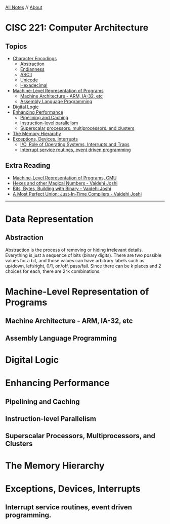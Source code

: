 
<style>
h1 a {
  display: none;
}
.container-lg {
  min-width: 200px;
  max-width: 880px;
  padding: 45px;
}
</style>

[All Notes](http://karishmadaga.com/course-notes) // [About](http://karishmadaga.com)
# CISC 221: Computer Architecture


## Topics

* [Character Encodings](#data-rep)
  * [Abstraction](#abstraction)
  * [Endianness](#Endianness)
  * [ASCII](#ascii)
  * [Unicode](#unicode)
  * [Hexadecimal](#Hexadecimal)
* [Machine-Level Representation of Programs](#machine-level-rep)
  * [Machine Architecture - ARM, IA-32, etc](#machine-arch)
  * [Assembly Language Programming](#assembly)
* [Digital Logic](#digital-logic)
* [Enhancing Performance](#enh-perf)
  * [Pipelining and Caching](#pipelining)
  * [Instruction-level parallelism](#parallelism)
  * [Superscalar processors, multiprocessors, and clusters](#processors)
* [The Memory Hierarchy](#memory-hierarchy)
* [Exceptions, Devices, Interrupts](#excep-dev-interr)
  * [I/O, Role of Operating Systems, Interrupts and Traps](#i-o)
  * [Interrupt service routines, event driven programming](#event-driven-pro)

## Extra Reading
* [Machine-Level Representation of Programs, CMU](http://csapp.cs.cmu.edu/2e/ch3-preview.pdf)
* [Hexes and other Magical Numbers - Vaidehi Joshi](https://medium.com/basecs/hexs-and-other-magical-numbers-9785bc26b7ee)
* [Bits, Bytes, Building with Binary - Vaidehi Joshi](https://medium.com/basecs/bits-bytes-building-with-binary-13cb4289aafa)
* [A Most Perfect Union: Just-In-Time Compilers - Vaidehi Joshi](https://medium.com/basecs/a-most-perfect-union-just-in-time-compilers-2938712a9f6a)
<hr>
<h1 id="#data-rep">Data Representation</h1>

<h2 id="abstraction">Abstraction</h2>
Abstraction is the process of removing or hiding irrelevant details.  Everything is just a sequence of bits (binary digits).  There are two possible values for a bit, and those values can have arbitrary labels such as up/down, left/right, 0/1, on/off, pass/fail.
Since there can be k places and 2 choices for each, there are 2^k combinations.





<h1 id="#machine-level-rep">Machine-Level Representation of Programs</h1>

<h2 id="#machine-arch">Machine Architecture - ARM, IA-32, etc</h2>

<h2 id="#assembly">Assembly Language Programming</h2>

<h1 id="#digital-logic">Digital Logic</h1>
<h1 id="#enh-perf">Enhancing Performance</h1>
<h2 id="#pipelining">Pipelining and Caching</h2>
<h2 id="#parallelism">Instruction-level Parallelism</h2>
<h2 id="#processors">Superscalar Processors, Multiprocessors, and Clusters</h2>

<h1 id="#memory-hierarchy">The Memory Hierarchy</h1>
<h1 id="#excep-dev-interr">Exceptions, Devices, Interrupts</h1>
<h2 id="#event-driven-pro">Interrupt service routines, event driven programming.</h2>
